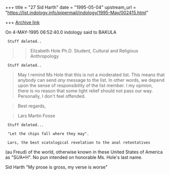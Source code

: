 +++
title = "27 Sid Harth"
date = "1995-05-04"
upstream_url = "https://list.indology.info/pipermail/indology/1995-May/002415.html"

+++
[Archive link](https://list.indology.info/pipermail/indology/1995-May/002415.html)

On  4-MAY-1995 06:52:40.0 indology said to BAKULA

     Stuff deleted..

   > >Elizabeth Hole
   > >Ph.D. Student, Cultural and Religious Anthropology

     Stuff deleted..

   > May I remind Ms Hole that this is not a moderated list. This means that
   > anybody can send *any* message to the list. In other words, we depend
   >upon the sense of responsibility of the list member. I my opinion,
   >there is no reason that some light relief should not pass our way.
   >Personally, I don't feel offended.

   > Best regards,

   > Lars Martin Fosse

     Stuff deleted...

     "Let the chips fall where they may".

     Lars, the best scatological revelation to the anal retentatives
 (au Freud) of the world, otherwise known in these United States of America
as "S*U*A*H". No pun intended on honorable Ms. Hole's last name.

Sid Harth   "My prose is gross, my verse is worse"







